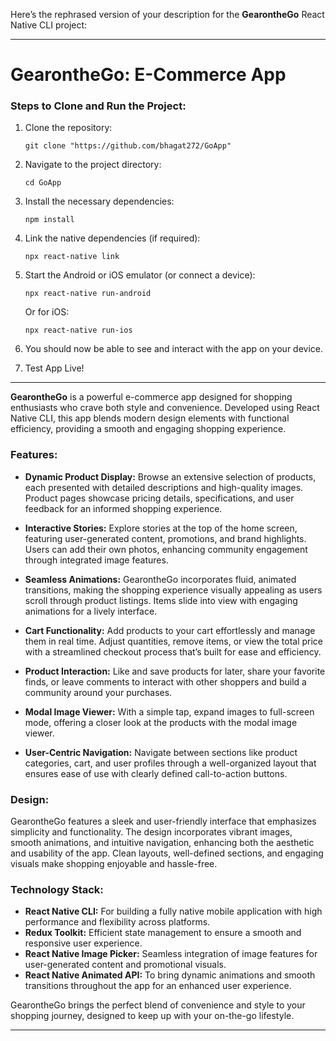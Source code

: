 Here’s the rephrased version of your description for the **GearontheGo** React Native CLI project:

---

# GearontheGo: E-Commerce App

### Steps to Clone and Run the Project:

1. Clone the repository:
   ```terminal
   git clone "https://github.com/bhagat272/GoApp"
   ```

2. Navigate to the project directory:
   ```terminal
   cd GoApp
   ```

3. Install the necessary dependencies:
   ```terminal
   npm install
   ```

4. Link the native dependencies (if required):
   ```terminal
   npx react-native link
   ```

5. Start the Android or iOS emulator (or connect a device):
   ```terminal
   npx react-native run-android
   ```

   Or for iOS:
   ```terminal
   npx react-native run-ios
   ```

6. You should now be able to see and interact with the app on your device.
7. Test App Live!

---

**GearontheGo** is a powerful e-commerce app designed for shopping enthusiasts who crave both style and convenience. Developed using React Native CLI, this app blends modern design elements with functional efficiency, providing a smooth and engaging shopping experience.

### **Features:**

- **Dynamic Product Display:** Browse an extensive selection of products, each presented with detailed descriptions and high-quality images. Product pages showcase pricing details, specifications, and user feedback for an informed shopping experience.

- **Interactive Stories:** Explore stories at the top of the home screen, featuring user-generated content, promotions, and brand highlights. Users can add their own photos, enhancing community engagement through integrated image features.

- **Seamless Animations:** GearontheGo incorporates fluid, animated transitions, making the shopping experience visually appealing as users scroll through product listings. Items slide into view with engaging animations for a lively interface.

- **Cart Functionality:** Add products to your cart effortlessly and manage them in real time. Adjust quantities, remove items, or view the total price with a streamlined checkout process that’s built for ease and efficiency.

- **Product Interaction:** Like and save products for later, share your favorite finds, or leave comments to interact with other shoppers and build a community around your purchases.

- **Modal Image Viewer:** With a simple tap, expand images to full-screen mode, offering a closer look at the products with the modal image viewer.

- **User-Centric Navigation:** Navigate between sections like product categories, cart, and user profiles through a well-organized layout that ensures ease of use with clearly defined call-to-action buttons.

### **Design:**

GearontheGo features a sleek and user-friendly interface that emphasizes simplicity and functionality. The design incorporates vibrant images, smooth animations, and intuitive navigation, enhancing both the aesthetic and usability of the app. Clean layouts, well-defined sections, and engaging visuals make shopping enjoyable and hassle-free.

### **Technology Stack:**

- **React Native CLI:** For building a fully native mobile application with high performance and flexibility across platforms.
- **Redux Toolkit:** Efficient state management to ensure a smooth and responsive user experience.
- **React Native Image Picker:** Seamless integration of image features for user-generated content and promotional visuals.
- **React Native Animated API:** To bring dynamic animations and smooth transitions throughout the app for an enhanced user experience.

GearontheGo brings the perfect blend of convenience and style to your shopping journey, designed to keep up with your on-the-go lifestyle.

---

 
